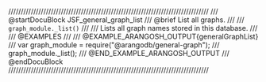 ////////////////////////////////////////////////////////////////////////////////
/// @startDocuBlock JSF_general_graph_list
/// @brief List all graphs.
///
/// `graph_module._list()`
///
/// Lists all graph names stored in this database.
///
/// @EXAMPLES
///
/// @EXAMPLE_ARANGOSH_OUTPUT{generalGraphList}
///   var graph_module = require("@arangodb/general-graph");
///   graph_module._list();
/// @END_EXAMPLE_ARANGOSH_OUTPUT
/// @endDocuBlock
////////////////////////////////////////////////////////////////////////////////